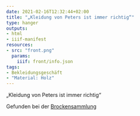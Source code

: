 ```yaml
---
date: 2021-02-16T12:32:44+02:00
title: "„Kleidung von Peters ist immer richtig“"
type: hanger
outputs:
- html
- iiif-manifest
resources:
- src: "front.png"
  params:
    iiif: front/info.json
tags:
- Bekleidungsgeschäft
- "Material: Holz"
---
```

„Kleidung von Peters ist immer richtig“

<div class="source">Gefunden bei der <a href="https://www.neue-arbeit-brockensammlung.de/geschaefte/gebrauchtmoebelkaufhaus/">Brockensammlung</a></div>
